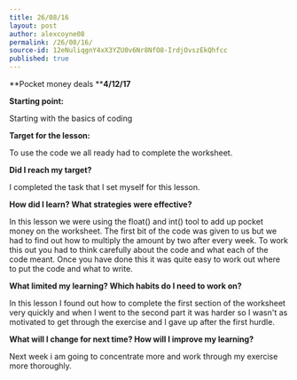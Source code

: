 ```yaml
---
title: 26/08/16
layout: post
author: alexcoyne08
permalink: /26/08/16/
source-id: 12eNuliqgnY4xX3YZU0v6Nr8NfO8-IrdjOvszEkQhfcc
published: true
---
```

**Pocket money deals     ****4/12/17**

**Starting point:**

Starting with the basics of coding

**Target for the lesson:**

To use the code we all ready had to complete the worksheet.

**Did I reach my target?**

I completed the task that I set myself for this lesson.

**How did I learn? What strategies were effective?**

In this lesson we were using the float() and int() tool to add up pocket money on the worksheet. The first bit of the code was given to us but we had to find out how to multiply the amount by two after every week. To work this out you had to think carefully about the code and what each of the code meant. Once you have done this it was quite easy to work out where to put the code and what to write.	

**What limited my learning? Which habits do I need to work on?**

In this lesson I found out how to complete the first section of the worksheet very quickly and when I went to the second part it was harder so I wasn't as motivated to get through the exercise and I gave up after the first hurdle.  

**What will I change for next time? How will I improve my learning?**

Next week i am going to concentrate more and work through my exercise more thoroughly.

